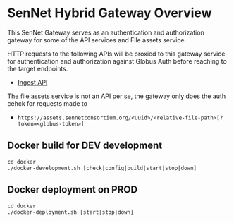# SenNet Hybrid Gateway Overview

This SenNet Gateway serves as an authentication and authorization gateway for some of the API services and File assets service.

HTTP requests to the following APIs will be proxied to this gateway service for authentication and authorization against Globus Auth before reaching to the target endpoints. 

- [Ingest API](https://github.com/sennetconsortium/ingest-api)

The file assets service is not an API per se, the gateway only does the auth cehck for requests made to

- `https://assets.sennetconsortium.org/<uuid>/<relative-file-path>[?token=<globus-token>]`


## Docker build for DEV development

```
cd docker
./docker-development.sh [check|config|build|start|stop|down]
```

## Docker deployment on PROD

```
cd docker
./docker-deployment.sh [start|stop|down]
```
